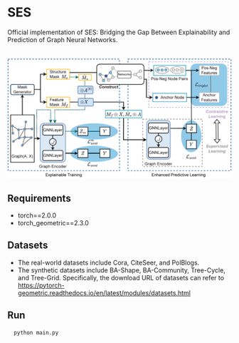# SES
Official implementation of SES: Bridging the Gap Between Explainability and Prediction of Graph Neural Networks.<br><br><br>
![SES](https://github.com/PreckLi/SES/blob/main/mainfig.png)
## Requirements
- torch==2.0.0  
- torch_geometric==2.3.0
## Datasets
- The real-world datasets include Cora, CiteSeer, and PolBlogs.  
- The synthetic datasets include BA-Shape, BA-Community, Tree-Cycle, and Tree-Grid.
Specifically, the download URL of datasets can refer to https://pytorch-geometric.readthedocs.io/en/latest/modules/datasets.html
## Run
```
  python main.py
```
